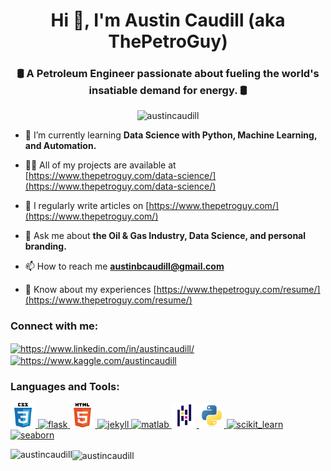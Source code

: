 <h1 align="center">Hi 👋, I'm Austin Caudill (aka ThePetroGuy)</h1>
<h3 align="center">
🛢️
A Petroleum Engineer passionate about fueling the world's insatiable demand for energy.
🛢️
</h3>

<p align="center"> <img src="https://komarev.com/ghpvc/?username=austincaudill&label=Profile%20views&color=0e75b6&style=flat" alt="austincaudill" /> </p>

- 🌱 I’m currently learning **Data Science with Python, Machine Learning, and Automation.**

- 👨‍💻 All of my projects are available at [https://www.thepetroguy.com/data-science/](https://www.thepetroguy.com/data-science/)

- 📝 I regularly write articles on [https://www.thepetroguy.com/](https://www.thepetroguy.com/)

- 💬 Ask me about **the Oil & Gas Industry, Data Science, and personal branding.**

- 📫 How to reach me **austinbcaudill@gmail.com**

- 📄 Know about my experiences [https://www.thepetroguy.com/resume/](https://www.thepetroguy.com/resume/)

<h3 align="left">Connect with me:</h3>
<p align="left">
<a href="https://linkedin.com/in/https://www.linkedin.com/in/austincaudill/" target="blank"><img align="center" src="https://raw.githubusercontent.com/rahuldkjain/github-profile-readme-generator/master/src/images/icons/Social/linked-in-alt.svg" alt="https://www.linkedin.com/in/austincaudill/" height="30" width="40" /></a>
<a href="https://kaggle.com/https://www.kaggle.com/austincaudill" target="blank"><img align="center" src="https://raw.githubusercontent.com/rahuldkjain/github-profile-readme-generator/master/src/images/icons/Social/kaggle.svg" alt="https://www.kaggle.com/austincaudill" height="30" width="40" /></a>
</p>

<h3 align="left">Languages and Tools:</h3>
<p align="left"> <a href="https://www.w3schools.com/css/" target="_blank" rel="noreferrer"> <img src="https://raw.githubusercontent.com/devicons/devicon/master/icons/css3/css3-original-wordmark.svg" alt="css3" width="40" height="40"/> </a> <a href="https://flask.palletsprojects.com/" target="_blank" rel="noreferrer"> <img src="https://www.vectorlogo.zone/logos/pocoo_flask/pocoo_flask-icon.svg" alt="flask" width="40" height="40"/> </a> <a href="https://www.w3.org/html/" target="_blank" rel="noreferrer"> <img src="https://raw.githubusercontent.com/devicons/devicon/master/icons/html5/html5-original-wordmark.svg" alt="html5" width="40" height="40"/> </a> <a href="https://jekyllrb.com/" target="_blank" rel="noreferrer"> <img src="https://www.vectorlogo.zone/logos/jekyllrb/jekyllrb-icon.svg" alt="jekyll" width="40" height="40"/> </a> <a href="https://www.mathworks.com/" target="_blank" rel="noreferrer"> <img src="https://upload.wikimedia.org/wikipedia/commons/2/21/Matlab_Logo.png" alt="matlab" width="40" height="40"/> </a> <a href="https://pandas.pydata.org/" target="_blank" rel="noreferrer"> <img src="https://raw.githubusercontent.com/devicons/devicon/2ae2a900d2f041da66e950e4d48052658d850630/icons/pandas/pandas-original.svg" alt="pandas" width="40" height="40"/> </a> <a href="https://www.python.org" target="_blank" rel="noreferrer"> <img src="https://raw.githubusercontent.com/devicons/devicon/master/icons/python/python-original.svg" alt="python" width="40" height="40"/> </a> <a href="https://scikit-learn.org/" target="_blank" rel="noreferrer"> <img src="https://upload.wikimedia.org/wikipedia/commons/0/05/Scikit_learn_logo_small.svg" alt="scikit_learn" width="40" height="40"/> </a> <a href="https://seaborn.pydata.org/" target="_blank" rel="noreferrer"> <img src="https://seaborn.pydata.org/_images/logo-mark-lightbg.svg" alt="seaborn" width="40" height="40"/> </a> </p>

<p><img align="left" src="https://github-readme-stats.vercel.app/api/top-langs?username=austincaudill&show_icons=true&locale=en&layout=compact" alt="austincaudill" /></p>
<img align="center" src="https://github-readme-stats.vercel.app/api?username=austincaudill&show_icons=true&locale=en" alt="austincaudill" />
